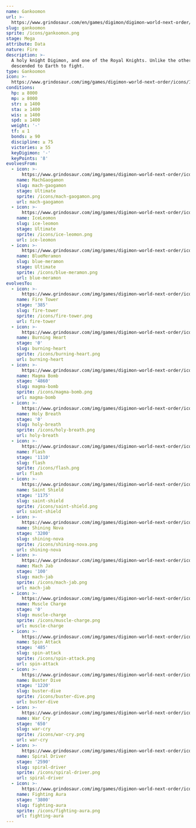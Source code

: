 ```yaml
---
name: Gankoomon
url: >-
  https://www.grindosaur.com/en/games/digimon/digimon-world-next-order/digimon/194-gankoomon
slug: gankoomon
sprite: /icons/gankoomon.png
stage: Mega
attribute: Data
nature: Fire
description: >-
  A holy knight Digimon, and one of the Royal Knights. Unlike the others,
  descended to Earth to fight.
type: Gankoomon
icon: >-
  https://www.grindosaur.com/img/games/digimon-world-next-order/icons/194-gankoomon-icon.png
conditions:
  hp: ≥ 8000
  mp: ≥ 8000
  str: ≥ 1400
  sta: ≥ 1400
  wis: ≥ 1400
  spd: ≥ 1400
  weight: '-'
  tf: ≤ 1
  bonds: ≥ 90
  discipline: ≥ 75
  victories: ≥ 55
  keyDigimon: '-'
  keyPoints: '8'
evolvesFrom:
  - icon: >-
      https://www.grindosaur.com/img/games/digimon-world-next-order/icons/125-machgaogamon-icon-small.png
    name: MachGaogamon
    slug: mach-gaogamon
    stage: Ultimate
    sprite: /icons/mach-gaogamon.png
    url: mach-gaogamon
  - icon: >-
      https://www.grindosaur.com/img/games/digimon-world-next-order/icons/136-iceleomon-icon-small.png
    name: IceLeomon
    slug: ice-leomon
    stage: Ultimate
    sprite: /icons/ice-leomon.png
    url: ice-leomon
  - icon: >-
      https://www.grindosaur.com/img/games/digimon-world-next-order/icons/138-bluemeramon-icon-small.png
    name: BlueMeramon
    slug: blue-meramon
    stage: Ultimate
    sprite: /icons/blue-meramon.png
    url: blue-meramon
evolvesTo:
  - icon: >-
      https://www.grindosaur.com/img/games/digimon-world-next-order/icons/2-fire-tower-icon.png
    name: Fire Tower
    stage: '385'
    slug: fire-tower
    sprite: /icons/fire-tower.png
    url: fire-tower
  - icon: >-
      https://www.grindosaur.com/img/games/digimon-world-next-order/icons/4-burning-heart-icon.png
    name: Burning Heart
    stage: '0'
    slug: burning-heart
    sprite: /icons/burning-heart.png
    url: burning-heart
  - icon: >-
      https://www.grindosaur.com/img/games/digimon-world-next-order/icons/6-magma-bomb-icon.png
    name: Magma Bomb
    stage: '4860'
    slug: magma-bomb
    sprite: /icons/magma-bomb.png
    url: magma-bomb
  - icon: >-
      https://www.grindosaur.com/img/games/digimon-world-next-order/icons/38-holy-breath-icon.png
    name: Holy Breath
    stage: '0'
    slug: holy-breath
    sprite: /icons/holy-breath.png
    url: holy-breath
  - icon: >-
      https://www.grindosaur.com/img/games/digimon-world-next-order/icons/39-flash-icon.png
    name: Flash
    stage: '1110'
    slug: flash
    sprite: /icons/flash.png
    url: flash
  - icon: >-
      https://www.grindosaur.com/img/games/digimon-world-next-order/icons/40-saint-shield-icon.png
    name: Saint Shield
    stage: '1175'
    slug: saint-shield
    sprite: /icons/saint-shield.png
    url: saint-shield
  - icon: >-
      https://www.grindosaur.com/img/games/digimon-world-next-order/icons/42-shining-nova-icon.png
    name: Shining Nova
    stage: '3200'
    slug: shining-nova
    sprite: /icons/shining-nova.png
    url: shining-nova
  - icon: >-
      https://www.grindosaur.com/img/games/digimon-world-next-order/icons/43-mach-jab-icon.png
    name: Mach Jab
    stage: '100'
    slug: mach-jab
    sprite: /icons/mach-jab.png
    url: mach-jab
  - icon: >-
      https://www.grindosaur.com/img/games/digimon-world-next-order/icons/44-muscle-charge-icon.png
    name: Muscle Charge
    stage: '0'
    slug: muscle-charge
    sprite: /icons/muscle-charge.png
    url: muscle-charge
  - icon: >-
      https://www.grindosaur.com/img/games/digimon-world-next-order/icons/45-spin-attack-icon.png
    name: Spin Attack
    stage: '485'
    slug: spin-attack
    sprite: /icons/spin-attack.png
    url: spin-attack
  - icon: >-
      https://www.grindosaur.com/img/games/digimon-world-next-order/icons/46-buster-dive-icon.png
    name: Buster Dive
    stage: '1220'
    slug: buster-dive
    sprite: /icons/buster-dive.png
    url: buster-dive
  - icon: >-
      https://www.grindosaur.com/img/games/digimon-world-next-order/icons/47-war-cry-icon.png
    name: War Cry
    stage: '650'
    slug: war-cry
    sprite: /icons/war-cry.png
    url: war-cry
  - icon: >-
      https://www.grindosaur.com/img/games/digimon-world-next-order/icons/48-spiral-driver-icon.png
    name: Spiral Driver
    stage: '2590'
    slug: spiral-driver
    sprite: /icons/spiral-driver.png
    url: spiral-driver
  - icon: >-
      https://www.grindosaur.com/img/games/digimon-world-next-order/icons/49-fighting-aura-icon.png
    name: Fighting Aura
    stage: '3800'
    slug: fighting-aura
    sprite: /icons/fighting-aura.png
    url: fighting-aura
---
```


